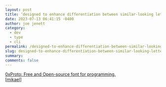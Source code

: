 ```yaml
---
layout: post
title: ‘designed to enhance differentiation between similar-looking letters’
date: 2023-07-13 06:41:15 -0400
author: joe jenett
category:
  - dev
  - type
  - cli
permalink: /designed-to-enhance-differentiation-between-similar-looking-letters/
slug: designed-to-enhance-differentiation-between-similar-looking-letters
summary: 
comments: false
---
```

<a title="GitHub - 0xType/0xProto: Free and Open-source font for programming." href="https://github.com/0xType/0xProto">0xProto: Free and Open-source font for programming.</a><br> [<a href="https://pinboard.in/u:mikael">mikael</a>]

<a style="display:none;" href="https://brid.gy/publish/mastodon"><small>(cross-posted to mastodon)</small></a>